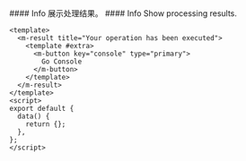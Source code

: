 <cn>
#### Info
展示处理结果。
</cn>

<us>
#### Info
Show processing results.
</us>

```vue
<template>
  <m-result title="Your operation has been executed">
    <template #extra>
      <m-button key="console" type="primary">
        Go Console
      </m-button>
    </template>
  </m-result>
</template>
<script>
export default {
  data() {
    return {};
  },
};
</script>
```
